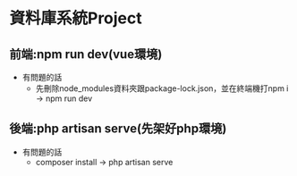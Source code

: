 #  資料庫系統Project
##  前端:npm run dev(vue環境)
* 有問題的話
  * 先刪除node_modules資料夾跟package-lock.json，並在終端機打npm i -> npm run dev
##  後端:php artisan serve(先架好php環境)
* 有問題的話
  * composer install -> php artisan serve
